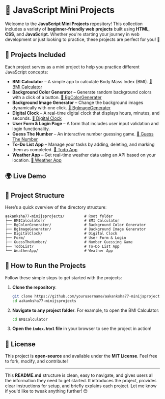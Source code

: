 # 🌟 JavaScript Mini Projects

Welcome to the **JavaScript Mini Projects** repository! This collection includes a variety of **beginner-friendly web projects** built using **HTML**, **CSS**, and **JavaScript**. Whether you're starting your journey in web development or just looking to practice, these projects are perfect for you! 🚀


## 📌 Projects Included

Each project serves as a mini project to help you practice different JavaScript concepts:

- **BMI Calculator** – A simple app to calculate Body Mass Index (BMI). [🔗 BMI Calculator](https://aakanksha77.github.io/MiniJSProjects/BMICalculator/)
- **Background Color Generator** – Generate random background colors with a click of a button. [🔗 BgColorGenerater](https://aakanksha77.github.io/MiniJSProjects/BgColorGenerater/)
- **Background Image Generator** – Change the background images dynamically with one click. [🔗 BgImageGenerater](https://aakanksha77.github.io/MiniJSProjects/BgImageGenerater/)
- **Digital Clock** – A real-time digital clock that displays hours, minutes, and seconds. [🔗 Digital Clock](https://aakanksha77.github.io/MiniJSProjects/DigitalClock/)
- **User Form & Login Page** – A form that includes user input validation and login functionality.
- **Guess The Number** – An interactive number guessing game. [🔗 Guess The Number](https://aakanksha77.github.io/MiniJSProjects/GuessTheNumber/)
- **To-Do List App** – Manage your tasks by adding, deleting, and marking them as completed. [🔗 Todo App](https://aakanksha77.github.io/MiniJSProjects/TodoList/)
- **Weather App** – Get real-time weather data using an API based on your location. [🔗 Weather App](https://aakanksha77.github.io/MiniJSProjects/WeatherApp/)

## 🌍 Live Demo
## 📂 Project Structure

Here’s a quick overview of the directory structure:

```
aakanksha77-minijsprojects/         # Root folder
├── BMICalculator/                  # BMI Calculator
├── BgColorGenerater/               # Background Color Generator
├── BgImageGenerater/               # Background Image Generator
├── DigitalClock/                   # Digital Clock
├── Form/                           # User Form & Login
├── GuessTheNumber/                 # Number Guessing Game
├── TodoList/                       # To-Do List App
└── WeatherApp/                     # Weather App
```

## 🚀 How to Run the Projects

Follow these simple steps to get started with the projects:

1. **Clone the repository**:
   ```bash
   git clone https://github.com/yourusername/aakanksha77-minijsprojects.git
   cd aakanksha77-minijsprojects
   ```

2. **Navigate to any project folder**. For example, to open the BMI Calculator:
   ```bash
   cd BMICalculator
   ```

3. **Open the `index.html` file** in your browser to see the project in action!

## 📜 License

This project is **open-source** and available under the **MIT License**. Feel free to fork, modify, and contribute!

---

This **README.md** structure is clean, easy to navigate, and gives users all the information they need to get started. It introduces the project, provides clear instructions for setup, and briefly explains each project. Let me know if you'd like to tweak anything further! 😊









